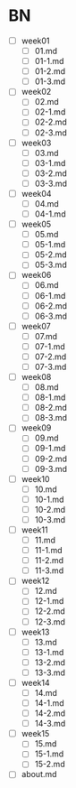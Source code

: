 # BN
- [ ] week01
    - [ ] 01.md
    - [ ] 01-1.md
    - [ ] 01-2.md
    - [ ] 01-3.md
- [ ] week02
    - [ ] 02.md
    - [ ] 02-1.md
    - [ ] 02-2.md
    - [ ] 02-3.md
- [ ] week03
    - [ ] 03.md
    - [ ] 03-1.md
    - [ ] 03-2.md
    - [ ] 03-3.md
- [ ] week04
    - [ ] 04.md
    - [ ] 04-1.md
- [ ] week05
    - [ ] 05.md
    - [ ] 05-1.md
    - [ ] 05-2.md
    - [ ] 05-3.md
- [ ] week06
    - [ ] 06.md
    - [ ] 06-1.md
    - [ ] 06-2.md
    - [ ] 06-3.md
- [ ] week07
    - [ ] 07.md
    - [ ] 07-1.md
    - [ ] 07-2.md
    - [ ] 07-3.md
- [ ] week08
    - [ ] 08.md
    - [ ] 08-1.md
    - [ ] 08-2.md
    - [ ] 08-3.md
- [ ] week09
    - [ ] 09.md
    - [ ] 09-1.md
    - [ ] 09-2.md
    - [ ] 09-3.md
- [ ] week10
    - [ ] 10.md
    - [ ] 10-1.md
    - [ ] 10-2.md
    - [ ] 10-3.md
- [ ] week11
    - [ ] 11.md
    - [ ] 11-1.md
    - [ ] 11-2.md
    - [ ] 11-3.md
- [ ] week12
    - [ ] 12.md
    - [ ] 12-1.md
    - [ ] 12-2.md
    - [ ] 12-3.md
- [ ] week13
    - [ ] 13.md
    - [ ] 13-1.md
    - [ ] 13-2.md
    - [ ] 13-3.md
- [ ] week14
    - [ ] 14.md
    - [ ] 14-1.md
    - [ ] 14-2.md
    - [ ] 14-3.md
- [ ] week15
    - [ ] 15.md
    - [ ] 15-1.md
    - [ ] 15-2.md
- [ ] about.md
